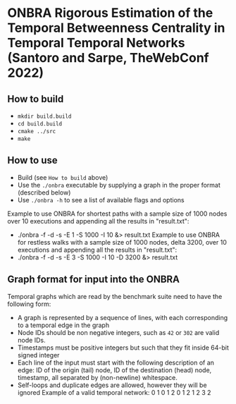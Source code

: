 # ONBRA Rigorous Estimation of the Temporal Betweenness Centrality in Temporal Temporal Networks (Santoro and Sarpe, TheWebConf 2022) 

## How to build

- `mkdir build.build`
- `cd build.build`
- `cmake ../src`
- `make`

## How to use

 - Build (see `How to build` above)
 - Use the `./onbra` executable by supplying a graph in the proper format (described below)
 - Use `./onbra -h` to see a list of available flags and options
  
 Example to use ONBRA for shortest paths with a sample size of 1000 nodes over 10 executions and appending all the results in "result.txt":
 - ./onbra -f <filename> -d -s -E 1 -S 1000 -I 10 &> result.txt
 Example to use ONBRA for restless walks with a sample size of 1000 nodes, delta 3200, over 10 executions and appending all the results in "result.txt":
 - ./onbra -f <filename> -d -s -E 3 -S 1000 -I 10 -D 3200 &> result.txt

## Graph format for input into the ONBRA

Temporal graphs which are read by the benchmark suite need to have the following form:
 - A graph is represented by a sequence of lines, with each corresponding to a temporal edge in the graph
 - Node IDs should be non negative integers, such as `42` or `302` are valid node IDs. 
 - Timestamps must be positive integers but such that they fit inside 64-bit signed integer
 - Each line of the input must start with the following description of an edge: ID of the origin (tail) node, ID of the destination (head) node, timestamp, all separated by (non-newline) whitespace. 
 - Self-loops and duplicate edges are allowed, however they will be ignored
Example of a valid temporal network:
    0 1 0
    1 2 0
    1 2 1
    2 3 2
